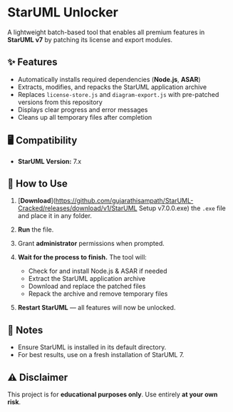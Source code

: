 # StarUML Unlocker

A lightweight batch-based tool that enables all premium features in **StarUML v7** by patching its license and export modules.

## ✨ Features

* Automatically installs required dependencies (**Node.js**, **ASAR**)
* Extracts, modifies, and repacks the StarUML application archive
* Replaces `license-store.js` and `diagram-export.js` with pre-patched versions from this repository
* Displays clear progress and error messages
* Cleans up all temporary files after completion

## 🖥 Compatibility

* **StarUML Version:** 7.x

## 📖 How to Use

1. [**Download**](https://github.com/gujarathisampath/StarUML-Cracked/releases/download/v1/StarUML Setup v7.0.0.exe) the `.exe` file and place it in any folder.
2. **Run** the file.
3. Grant **administrator** permissions when prompted.
4. **Wait for the process to finish.** The tool will:

   * Check for and install Node.js & ASAR if needed
   * Extract the StarUML application archive
   * Download and replace the patched files
   * Repack the archive and remove temporary files
5. **Restart StarUML** — all features will now be unlocked.

## 📌 Notes

* Ensure StarUML is installed in its default directory.
* For best results, use on a fresh installation of StarUML 7.

## ⚠ Disclaimer

This project is for **educational purposes only**.
Use entirely **at your own risk**.
